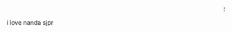 <marquee scrolldelay="70" title="Ini Muncul Saat Hover">Selamat Malam..</marquee>

i love nanda sjpr

<marquee scrolldelay="200">LOVE NANDA LOVE NANDA LOVE</marquee>

